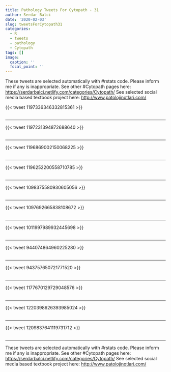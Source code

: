 ```yaml
---
title: Pathology Tweets For Cytopath - 31
author: Serdar Balci
date: '2020-02-03'
slug: tweetsForCytopath31
categories:
  - R
  - tweets
  - pathology
  - Cytopath
tags: []
image:
  caption: ''
  focal_point: ''
---
```



These tweets are selected automatically with #rstats code. Please inform me if any is inappropriate.
See other #Cytopath pages here: https://serdarbalci.netlify.com/categories/Cytopath/ 
See selected social media based textbook project here: http://www.patolojinotlari.com/

{{< tweet 1197336346332815361 >}}
<br>
<br>
<hr>
{{< tweet 1197231394872688640 >}}
<br>
<br>
<hr>
{{< tweet 1196869002150068225 >}}
<br>
<br>
<hr>
{{< tweet 1196252200558710785 >}}
<br>
<br>
<hr>
{{< tweet 1098375580930605056 >}}
<br>
<br>
<hr>
{{< tweet 1097692665838108672 >}}
<br>
<br>
<hr>
{{< tweet 1011997989932445698 >}}
<br>
<br>
<hr>
{{< tweet 944074864960225280 >}}
<br>
<br>
<hr>
{{< tweet 943757650721771520 >}}
<br>
<br>
<hr>
{{< tweet 1177670129729048576 >}}
<br>
<br>
<hr>
{{< tweet 1220398626393985024 >}}
<br>
<br>
<hr>
{{< tweet 1209837641119731712 >}}
<br>
<br>
<hr>


These tweets are selected automatically with #rstats code. Please inform me if any is inappropriate.
See other #Cytopath pages here: https://serdarbalci.netlify.com/categories/Cytopath/ 
See selected social media based textbook project here: http://www.patolojinotlari.com/
